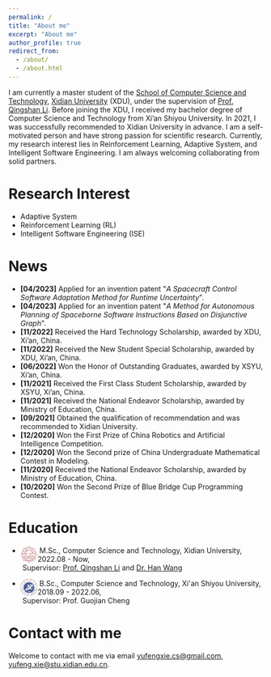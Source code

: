 ```yaml
---
permalink: /
title: "About me"
excerpt: "About me"
author_profile: true
redirect_from: 
  - /about/
  - /about.html
---
```


I am currently a master student of the [School of Computer Science and Technology](https://cs.xidian.edu.cn/), [Xidian University](https://www.xidian.edu.cn/) (XDU), under the supervision of [Prof. Qingshan Li](https://web.xidian.edu.cn/qshli/). Before joining the XDU, I received my bachelor degree of Computer Science and Technology from Xi’an Shiyou University. In 2021, I was successfully recommended to Xidian University in advance. I am a self-motivated person and have strong passion for scientific research. Currently, my research interest lies in Reinforcement Learning, Adaptive System, and Intelligent Software Engineering. I am always welcoming collaborating from solid partners.

Research Interest
======
+ Adaptive System
+ Reinforcement Learning (RL)
+ Intelligent Software Engineering (ISE)

News
======
+ **[04/2023]**  Applied for an invention patent "*A Spacecraft Control Software Adaptation Method for Runtime Uncertainty*".
+ **[04/2023]**  Applied for an invention patent "*A Method for Autonomous Planning of Spaceborne Software Instructions Based on Disjunctive Graph*".
+ **[11/2022]**  Received the Hard Technology Scholarship, awarded by XDU, Xi’an, China.
+ **[11/2022]**  Received the New Student Special Scholarship, awarded by XDU, Xi’an, China.
+ **[06/2022]**  Won the Honor of Outstanding Graduates, awarded by XSYU, Xi’an, China.
+ **[11/2021]**  Received the First Class Student Scholarship, awarded by XSYU, Xi’an, China.
+ **[11/2021]**  Received the National Endeavor Scholarship, awarded by Ministry of Education, China.
+ **[09/2021]**  Obtained the qualification of recommendation and was recommended to Xidian University.
+ **[12/2020]**  Won the First Prize of China Robotics and Artificial Intelligence Competition.
+ **[12/2020]**  Won the Second prize of China Undergraduate Mathematical Contest in Modeling.
+ **[11/2020]**  Received the National Endeavor Scholarship, awarded by Ministry of Education, China.
+ **[10/2020]**  Won the Second Prize of Blue Bridge Cup Programming Contest.

Education
======
+ <img align="left" decoding="async" src="/images/logo_xdu.png" width="7%"> &nbsp;M.Sc., Computer Science and Technology, Xidian University, 2022.08 - Now, <br>&nbsp;Supervisor: [Prof. Qingshan Li](https://web.xidian.edu.cn/qshli/) and [Dr. Han Wang](https://www.lamda.nju.edu.cn/wanghan/)

+ <img align="left" decoding="async" src="/images/logo_xsyu.png" width="7%"> &nbsp;B.Sc., Computer Science and Technology, Xi'an Shiyou University, 2018.09 - 2022.06, <br>&nbsp;Supervisor: Prof. Guojian Cheng

Contact with me
======
Welcome to contact with me via email [yufengxie.cs@gmail.com](mailto:yufengxie.cs@gmail.com), [yufeng.xie@stu.xidian.edu.cn](mailto:yufeng.xie@stu.xidian.edu.cn).